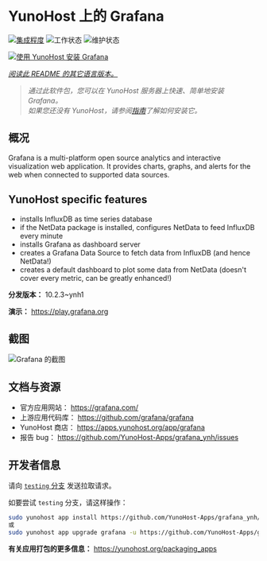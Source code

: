<!--
注意：此 README 由 <https://github.com/YunoHost/apps/tree/master/tools/readme_generator> 自动生成
请勿手动编辑。
-->

# YunoHost 上的 Grafana

[![集成程度](https://dash.yunohost.org/integration/grafana.svg)](https://dash.yunohost.org/appci/app/grafana) ![工作状态](https://ci-apps.yunohost.org/ci/badges/grafana.status.svg) ![维护状态](https://ci-apps.yunohost.org/ci/badges/grafana.maintain.svg)

[![使用 YunoHost 安装 Grafana](https://install-app.yunohost.org/install-with-yunohost.svg)](https://install-app.yunohost.org/?app=grafana)

*[阅读此 README 的其它语言版本。](./ALL_README.md)*

> *通过此软件包，您可以在 YunoHost 服务器上快速、简单地安装 Grafana。*  
> *如果您还没有 YunoHost，请参阅[指南](https://yunohost.org/install)了解如何安装它。*

## 概况

Grafana is a multi-platform open source analytics and interactive visualization web application. It provides charts, graphs, and alerts for the web when connected to supported data sources.

## YunoHost specific features

* installs InfluxDB as time series database
* if the NetData package is installed, configures NetData to feed InfluxDB every minute
* installs Grafana as dashboard server
* creates a Grafana Data Source to fetch data from InfluxDB (and hence NetData!)
* creates a default dashboard to plot some data from NetData (doesn't cover every metric, can be greatly enhanced!)


**分发版本：** 10.2.3~ynh1

**演示：** <https://play.grafana.org>

## 截图

![Grafana 的截图](./doc/screenshots/Grafana8_Kubernetes.jpg)

## 文档与资源

- 官方应用网站： <https://grafana.com/>
- 上游应用代码库： <https://github.com/grafana/grafana>
- YunoHost 商店： <https://apps.yunohost.org/app/grafana>
- 报告 bug： <https://github.com/YunoHost-Apps/grafana_ynh/issues>

## 开发者信息

请向 [`testing` 分支](https://github.com/YunoHost-Apps/grafana_ynh/tree/testing) 发送拉取请求。

如要尝试 `testing` 分支，请这样操作：

```bash
sudo yunohost app install https://github.com/YunoHost-Apps/grafana_ynh/tree/testing --debug
或
sudo yunohost app upgrade grafana -u https://github.com/YunoHost-Apps/grafana_ynh/tree/testing --debug
```

**有关应用打包的更多信息：** <https://yunohost.org/packaging_apps>
